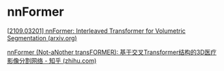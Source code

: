 # nnFormer

[[2109.03201\] nnFormer: Interleaved Transformer for Volumetric Segmentation (arxiv.org)](https://arxiv.org/abs/2109.03201)

[nnFormer (Not-aNother transFORMER): 基于交叉Transformer结构的3D医疗影像分割网络 - 知乎 (zhihu.com)](https://zhuanlan.zhihu.com/p/408491951)
